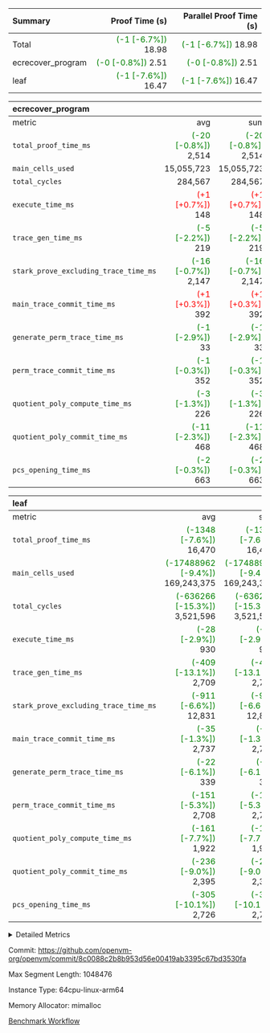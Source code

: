 | Summary | Proof Time (s) | Parallel Proof Time (s) |
|:---|---:|---:|
| Total | <span style='color: green'>(-1 [-6.7%])</span> 18.98 | <span style='color: green'>(-1 [-6.7%])</span> 18.98 |
| ecrecover_program | <span style='color: green'>(-0 [-0.8%])</span> 2.51 | <span style='color: green'>(-0 [-0.8%])</span> 2.51 |
| leaf | <span style='color: green'>(-1 [-7.6%])</span> 16.47 | <span style='color: green'>(-1 [-7.6%])</span> 16.47 |


| ecrecover_program |||||
|:---|---:|---:|---:|---:|
|metric|avg|sum|max|min|
| `total_proof_time_ms ` | <span style='color: green'>(-20 [-0.8%])</span> 2,514 | <span style='color: green'>(-20 [-0.8%])</span> 2,514 | <span style='color: green'>(-20 [-0.8%])</span> 2,514 | <span style='color: green'>(-20 [-0.8%])</span> 2,514 |
| `main_cells_used     ` |  15,055,723 |  15,055,723 |  15,055,723 |  15,055,723 |
| `total_cycles        ` |  284,567 |  284,567 |  284,567 |  284,567 |
| `execute_time_ms     ` | <span style='color: red'>(+1 [+0.7%])</span> 148 | <span style='color: red'>(+1 [+0.7%])</span> 148 | <span style='color: red'>(+1 [+0.7%])</span> 148 | <span style='color: red'>(+1 [+0.7%])</span> 148 |
| `trace_gen_time_ms   ` | <span style='color: green'>(-5 [-2.2%])</span> 219 | <span style='color: green'>(-5 [-2.2%])</span> 219 | <span style='color: green'>(-5 [-2.2%])</span> 219 | <span style='color: green'>(-5 [-2.2%])</span> 219 |
| `stark_prove_excluding_trace_time_ms` | <span style='color: green'>(-16 [-0.7%])</span> 2,147 | <span style='color: green'>(-16 [-0.7%])</span> 2,147 | <span style='color: green'>(-16 [-0.7%])</span> 2,147 | <span style='color: green'>(-16 [-0.7%])</span> 2,147 |
| `main_trace_commit_time_ms` | <span style='color: red'>(+1 [+0.3%])</span> 392 | <span style='color: red'>(+1 [+0.3%])</span> 392 | <span style='color: red'>(+1 [+0.3%])</span> 392 | <span style='color: red'>(+1 [+0.3%])</span> 392 |
| `generate_perm_trace_time_ms` | <span style='color: green'>(-1 [-2.9%])</span> 33 | <span style='color: green'>(-1 [-2.9%])</span> 33 | <span style='color: green'>(-1 [-2.9%])</span> 33 | <span style='color: green'>(-1 [-2.9%])</span> 33 |
| `perm_trace_commit_time_ms` | <span style='color: green'>(-1 [-0.3%])</span> 352 | <span style='color: green'>(-1 [-0.3%])</span> 352 | <span style='color: green'>(-1 [-0.3%])</span> 352 | <span style='color: green'>(-1 [-0.3%])</span> 352 |
| `quotient_poly_compute_time_ms` | <span style='color: green'>(-3 [-1.3%])</span> 226 | <span style='color: green'>(-3 [-1.3%])</span> 226 | <span style='color: green'>(-3 [-1.3%])</span> 226 | <span style='color: green'>(-3 [-1.3%])</span> 226 |
| `quotient_poly_commit_time_ms` | <span style='color: green'>(-11 [-2.3%])</span> 468 | <span style='color: green'>(-11 [-2.3%])</span> 468 | <span style='color: green'>(-11 [-2.3%])</span> 468 | <span style='color: green'>(-11 [-2.3%])</span> 468 |
| `pcs_opening_time_ms ` | <span style='color: green'>(-2 [-0.3%])</span> 663 | <span style='color: green'>(-2 [-0.3%])</span> 663 | <span style='color: green'>(-2 [-0.3%])</span> 663 | <span style='color: green'>(-2 [-0.3%])</span> 663 |

| leaf |||||
|:---|---:|---:|---:|---:|
|metric|avg|sum|max|min|
| `total_proof_time_ms ` | <span style='color: green'>(-1348 [-7.6%])</span> 16,470 | <span style='color: green'>(-1348 [-7.6%])</span> 16,470 | <span style='color: green'>(-1348 [-7.6%])</span> 16,470 | <span style='color: green'>(-1348 [-7.6%])</span> 16,470 |
| `main_cells_used     ` | <span style='color: green'>(-17488962 [-9.4%])</span> 169,243,375 | <span style='color: green'>(-17488962 [-9.4%])</span> 169,243,375 | <span style='color: green'>(-17488962 [-9.4%])</span> 169,243,375 | <span style='color: green'>(-17488962 [-9.4%])</span> 169,243,375 |
| `total_cycles        ` | <span style='color: green'>(-636266 [-15.3%])</span> 3,521,596 | <span style='color: green'>(-636266 [-15.3%])</span> 3,521,596 | <span style='color: green'>(-636266 [-15.3%])</span> 3,521,596 | <span style='color: green'>(-636266 [-15.3%])</span> 3,521,596 |
| `execute_time_ms     ` | <span style='color: green'>(-28 [-2.9%])</span> 930 | <span style='color: green'>(-28 [-2.9%])</span> 930 | <span style='color: green'>(-28 [-2.9%])</span> 930 | <span style='color: green'>(-28 [-2.9%])</span> 930 |
| `trace_gen_time_ms   ` | <span style='color: green'>(-409 [-13.1%])</span> 2,709 | <span style='color: green'>(-409 [-13.1%])</span> 2,709 | <span style='color: green'>(-409 [-13.1%])</span> 2,709 | <span style='color: green'>(-409 [-13.1%])</span> 2,709 |
| `stark_prove_excluding_trace_time_ms` | <span style='color: green'>(-911 [-6.6%])</span> 12,831 | <span style='color: green'>(-911 [-6.6%])</span> 12,831 | <span style='color: green'>(-911 [-6.6%])</span> 12,831 | <span style='color: green'>(-911 [-6.6%])</span> 12,831 |
| `main_trace_commit_time_ms` | <span style='color: green'>(-35 [-1.3%])</span> 2,737 | <span style='color: green'>(-35 [-1.3%])</span> 2,737 | <span style='color: green'>(-35 [-1.3%])</span> 2,737 | <span style='color: green'>(-35 [-1.3%])</span> 2,737 |
| `generate_perm_trace_time_ms` | <span style='color: green'>(-22 [-6.1%])</span> 339 | <span style='color: green'>(-22 [-6.1%])</span> 339 | <span style='color: green'>(-22 [-6.1%])</span> 339 | <span style='color: green'>(-22 [-6.1%])</span> 339 |
| `perm_trace_commit_time_ms` | <span style='color: green'>(-151 [-5.3%])</span> 2,708 | <span style='color: green'>(-151 [-5.3%])</span> 2,708 | <span style='color: green'>(-151 [-5.3%])</span> 2,708 | <span style='color: green'>(-151 [-5.3%])</span> 2,708 |
| `quotient_poly_compute_time_ms` | <span style='color: green'>(-161 [-7.7%])</span> 1,922 | <span style='color: green'>(-161 [-7.7%])</span> 1,922 | <span style='color: green'>(-161 [-7.7%])</span> 1,922 | <span style='color: green'>(-161 [-7.7%])</span> 1,922 |
| `quotient_poly_commit_time_ms` | <span style='color: green'>(-236 [-9.0%])</span> 2,395 | <span style='color: green'>(-236 [-9.0%])</span> 2,395 | <span style='color: green'>(-236 [-9.0%])</span> 2,395 | <span style='color: green'>(-236 [-9.0%])</span> 2,395 |
| `pcs_opening_time_ms ` | <span style='color: green'>(-305 [-10.1%])</span> 2,726 | <span style='color: green'>(-305 [-10.1%])</span> 2,726 | <span style='color: green'>(-305 [-10.1%])</span> 2,726 | <span style='color: green'>(-305 [-10.1%])</span> 2,726 |



<details>
<summary>Detailed Metrics</summary>

| group | num_segments | keygen_time_ms | commit_exe_time_ms |
| --- | --- | --- | --- |
| ecrecover_program | 1 | 1,158 | 11 | 

| group | air_name | quotient_deg | interactions | constraints |
| --- | --- | --- | --- | --- |
| ecrecover_program | AccessAdapterAir<16> | 4 | 5 | 11 | 
| ecrecover_program | AccessAdapterAir<2> | 4 | 5 | 11 | 
| ecrecover_program | AccessAdapterAir<32> | 4 | 5 | 11 | 
| ecrecover_program | AccessAdapterAir<4> | 4 | 5 | 11 | 
| ecrecover_program | AccessAdapterAir<64> | 4 | 5 | 11 | 
| ecrecover_program | AccessAdapterAir<8> | 4 | 5 | 11 | 
| ecrecover_program | BitwiseOperationLookupAir<8> | 2 | 2 | 4 | 
| ecrecover_program | KeccakVmAir | 4 | 321 | 4,380 | 
| ecrecover_program | MemoryMerkleAir<8> | 4 | 4 | 38 | 
| ecrecover_program | PersistentBoundaryAir<8> | 4 | 3 | 5 | 
| ecrecover_program | PhantomAir | 4 | 3 | 4 | 
| ecrecover_program | Poseidon2PeripheryAir<BabyBearParameters>, 1> | 2 | 1 | 286 | 
| ecrecover_program | ProgramAir | 1 | 1 | 4 | 
| ecrecover_program | RangeTupleCheckerAir<2> | 1 | 1 | 4 | 
| ecrecover_program | Rv32HintStoreAir | 4 | 19 | 21 | 
| ecrecover_program | VariableRangeCheckerAir | 1 | 1 | 4 | 
| ecrecover_program | VmAirWrapper<Rv32BaseAluAdapterAir, BaseAluCoreAir<4, 8> | 4 | 19 | 30 | 
| ecrecover_program | VmAirWrapper<Rv32BaseAluAdapterAir, LessThanCoreAir<4, 8> | 4 | 17 | 35 | 
| ecrecover_program | VmAirWrapper<Rv32BaseAluAdapterAir, ShiftCoreAir<4, 8> | 4 | 23 | 84 | 
| ecrecover_program | VmAirWrapper<Rv32BranchAdapterAir, BranchEqualCoreAir<4> | 4 | 11 | 17 | 
| ecrecover_program | VmAirWrapper<Rv32BranchAdapterAir, BranchLessThanCoreAir<4, 8> | 4 | 13 | 32 | 
| ecrecover_program | VmAirWrapper<Rv32CondRdWriteAdapterAir, Rv32JalLuiCoreAir> | 4 | 10 | 15 | 
| ecrecover_program | VmAirWrapper<Rv32IsEqualModAdapterAir<2, 1, 32, 32>, ModularIsEqualCoreAir<32, 4, 8> | 4 | 25 | 217 | 
| ecrecover_program | VmAirWrapper<Rv32JalrAdapterAir, Rv32JalrCoreAir> | 4 | 16 | 16 | 
| ecrecover_program | VmAirWrapper<Rv32LoadStoreAdapterAir, LoadSignExtendCoreAir<4, 8> | 4 | 18 | 21 | 
| ecrecover_program | VmAirWrapper<Rv32LoadStoreAdapterAir, LoadStoreCoreAir<4> | 4 | 17 | 27 | 
| ecrecover_program | VmAirWrapper<Rv32MultAdapterAir, DivRemCoreAir<4, 8> | 4 | 25 | 72 | 
| ecrecover_program | VmAirWrapper<Rv32MultAdapterAir, MulHCoreAir<4, 8> | 4 | 24 | 23 | 
| ecrecover_program | VmAirWrapper<Rv32MultAdapterAir, MultiplicationCoreAir<4, 8> | 4 | 19 | 13 | 
| ecrecover_program | VmAirWrapper<Rv32RdWriteAdapterAir, Rv32AuipcCoreAir> | 4 | 11 | 12 | 
| ecrecover_program | VmAirWrapper<Rv32VecHeapAdapterAir<1, 2, 2, 32, 32>, FieldExpressionCoreAir> | 4 | 411 | 378 | 
| ecrecover_program | VmAirWrapper<Rv32VecHeapAdapterAir<2, 1, 1, 32, 32>, FieldExpressionCoreAir> | 4 | 156 | 150 | 
| ecrecover_program | VmAirWrapper<Rv32VecHeapAdapterAir<2, 2, 2, 32, 32>, FieldExpressionCoreAir> | 4 | 422 | 351 | 
| ecrecover_program | VmConnectorAir | 4 | 3 | 8 | 
| leaf | AccessAdapterAir<2> | 4 | 5 | 11 | 
| leaf | AccessAdapterAir<4> | 4 | 5 | 11 | 
| leaf | AccessAdapterAir<8> | 4 | 5 | 11 | 
| leaf | FriReducedOpeningAir | 4 | 31 | 52 | 
| leaf | NativePoseidon2Air<BabyBearParameters>, 1> | 4 | 136 | 530 | 
| leaf | PhantomAir | 4 | 3 | 4 | 
| leaf | ProgramAir | 1 | 1 | 4 | 
| leaf | VariableRangeCheckerAir | 1 | 1 | 4 | 
| leaf | VmAirWrapper<AluNativeAdapterAir, FieldArithmeticCoreAir> | 4 | 15 | 23 | 
| leaf | VmAirWrapper<BranchNativeAdapterAir, BranchEqualCoreAir<1> | 4 | 11 | 22 | 
| leaf | VmAirWrapper<JalNativeAdapterAir, JalCoreAir> | 4 | 7 | 6 | 
| leaf | VmAirWrapper<NativeAdapterAir<2, 0>, PublicValuesCoreAir> | 4 | 11 | 23 | 
| leaf | VmAirWrapper<NativeLoadStoreAdapterAir<1>, NativeLoadStoreCoreAir<1> | 4 | 15 | 16 | 
| leaf | VmAirWrapper<NativeLoadStoreAdapterAir<4>, NativeLoadStoreCoreAir<4> | 4 | 15 | 16 | 
| leaf | VmAirWrapper<NativeVectorizedAdapterAir<4>, FieldExtensionCoreAir> | 4 | 15 | 23 | 
| leaf | VmConnectorAir | 4 | 3 | 8 | 
| leaf | VolatileBoundaryAir | 4 | 4 | 16 | 

| group | air_name | idx | rows | prep_cols | perm_cols | main_cols | cells |
| --- | --- | --- | --- | --- | --- | --- | --- |
| leaf | AccessAdapterAir<2> | 0 | 1,048,576 |  | 12 | 11 | 24,117,248 | 
| leaf | AccessAdapterAir<4> | 0 | 524,288 |  | 12 | 13 | 13,107,200 | 
| leaf | AccessAdapterAir<8> | 0 | 512 |  | 12 | 17 | 14,848 | 
| leaf | FriReducedOpeningAir | 0 | 1,048,576 |  | 36 | 25 | 63,963,136 | 
| leaf | NativePoseidon2Air<BabyBearParameters>, 1> | 0 | 131,072 |  | 160 | 399 | 73,269,248 | 
| leaf | PhantomAir | 0 | 16,384 |  | 8 | 6 | 229,376 | 
| leaf | ProgramAir | 0 | 1,048,576 |  | 8 | 10 | 18,874,368 | 
| leaf | VariableRangeCheckerAir | 0 | 262,144 | 2 | 8 | 1 | 2,359,296 | 
| leaf | VmAirWrapper<AluNativeAdapterAir, FieldArithmeticCoreAir> | 0 | 2,097,152 |  | 20 | 29 | 102,760,448 | 
| leaf | VmAirWrapper<BranchNativeAdapterAir, BranchEqualCoreAir<1> | 0 | 1,048,576 |  | 16 | 23 | 40,894,464 | 
| leaf | VmAirWrapper<JalNativeAdapterAir, JalCoreAir> | 0 | 65,536 |  | 12 | 9 | 1,376,256 | 
| leaf | VmAirWrapper<NativeAdapterAir<2, 0>, PublicValuesCoreAir> | 0 | 64 |  | 16 | 23 | 2,496 | 
| leaf | VmAirWrapper<NativeLoadStoreAdapterAir<1>, NativeLoadStoreCoreAir<1> | 0 | 1,048,576 |  | 24 | 22 | 48,234,496 | 
| leaf | VmAirWrapper<NativeLoadStoreAdapterAir<4>, NativeLoadStoreCoreAir<4> | 0 | 131,072 |  | 24 | 31 | 7,208,960 | 
| leaf | VmAirWrapper<NativeVectorizedAdapterAir<4>, FieldExtensionCoreAir> | 0 | 262,144 |  | 20 | 38 | 15,204,352 | 
| leaf | VmConnectorAir | 0 | 2 | 1 | 8 | 4 | 24 | 
| leaf | VolatileBoundaryAir | 0 | 1,048,576 |  | 8 | 11 | 19,922,944 | 

| group | air_name | segment | rows | prep_cols | perm_cols | main_cols | cells |
| --- | --- | --- | --- | --- | --- | --- | --- |
| ecrecover_program | AccessAdapterAir<16> | 0 | 16,384 |  | 12 | 25 | 606,208 | 
| ecrecover_program | AccessAdapterAir<2> | 0 | 256 |  | 12 | 11 | 5,888 | 
| ecrecover_program | AccessAdapterAir<32> | 0 | 8,192 |  | 12 | 41 | 434,176 | 
| ecrecover_program | AccessAdapterAir<4> | 0 | 128 |  | 12 | 13 | 3,200 | 
| ecrecover_program | AccessAdapterAir<8> | 0 | 32,768 |  | 12 | 17 | 950,272 | 
| ecrecover_program | BitwiseOperationLookupAir<8> | 0 | 65,536 | 3 | 8 | 2 | 655,360 | 
| ecrecover_program | KeccakVmAir | 0 | 128 |  | 532 | 3,163 | 472,960 | 
| ecrecover_program | MemoryMerkleAir<8> | 0 | 4,096 |  | 12 | 32 | 180,224 | 
| ecrecover_program | PersistentBoundaryAir<8> | 0 | 4,096 |  | 8 | 20 | 114,688 | 
| ecrecover_program | PhantomAir | 0 | 64 |  | 8 | 6 | 896 | 
| ecrecover_program | Poseidon2PeripheryAir<BabyBearParameters>, 1> | 0 | 4,096 |  | 8 | 300 | 1,261,568 | 
| ecrecover_program | ProgramAir | 0 | 16,384 |  | 8 | 10 | 294,912 | 
| ecrecover_program | RangeTupleCheckerAir<2> | 0 | 524,288 | 2 | 8 | 1 | 4,718,592 | 
| ecrecover_program | Rv32HintStoreAir | 0 | 256 |  | 24 | 32 | 14,336 | 
| ecrecover_program | VariableRangeCheckerAir | 0 | 262,144 | 2 | 8 | 1 | 2,359,296 | 
| ecrecover_program | VmAirWrapper<Rv32BaseAluAdapterAir, BaseAluCoreAir<4, 8> | 0 | 131,072 |  | 28 | 36 | 8,388,608 | 
| ecrecover_program | VmAirWrapper<Rv32BaseAluAdapterAir, LessThanCoreAir<4, 8> | 0 | 2,048 |  | 24 | 37 | 124,928 | 
| ecrecover_program | VmAirWrapper<Rv32BaseAluAdapterAir, ShiftCoreAir<4, 8> | 0 | 16,384 |  | 28 | 53 | 1,327,104 | 
| ecrecover_program | VmAirWrapper<Rv32BranchAdapterAir, BranchEqualCoreAir<4> | 0 | 16,384 |  | 16 | 26 | 688,128 | 
| ecrecover_program | VmAirWrapper<Rv32BranchAdapterAir, BranchLessThanCoreAir<4, 8> | 0 | 32,768 |  | 20 | 32 | 1,703,936 | 
| ecrecover_program | VmAirWrapper<Rv32CondRdWriteAdapterAir, Rv32JalLuiCoreAir> | 0 | 8,192 |  | 16 | 18 | 278,528 | 
| ecrecover_program | VmAirWrapper<Rv32IsEqualModAdapterAir<2, 1, 32, 32>, ModularIsEqualCoreAir<32, 4, 8> | 0 | 4,096 |  | 32 | 166 | 811,008 | 
| ecrecover_program | VmAirWrapper<Rv32JalrAdapterAir, Rv32JalrCoreAir> | 0 | 8,192 |  | 20 | 28 | 393,216 | 
| ecrecover_program | VmAirWrapper<Rv32LoadStoreAdapterAir, LoadSignExtendCoreAir<4, 8> | 0 | 4,096 |  | 28 | 35 | 258,048 | 
| ecrecover_program | VmAirWrapper<Rv32LoadStoreAdapterAir, LoadStoreCoreAir<4> | 0 | 131,072 |  | 28 | 40 | 8,912,896 | 
| ecrecover_program | VmAirWrapper<Rv32MultAdapterAir, MulHCoreAir<4, 8> | 0 | 8 |  | 40 | 39 | 632 | 
| ecrecover_program | VmAirWrapper<Rv32MultAdapterAir, MultiplicationCoreAir<4, 8> | 0 | 4,096 |  | 28 | 31 | 241,664 | 
| ecrecover_program | VmAirWrapper<Rv32RdWriteAdapterAir, Rv32AuipcCoreAir> | 0 | 4,096 |  | 16 | 21 | 151,552 | 
| ecrecover_program | VmAirWrapper<Rv32VecHeapAdapterAir<1, 2, 2, 32, 32>, FieldExpressionCoreAir> | 0 | 2,048 |  | 416 | 543 | 1,964,032 | 
| ecrecover_program | VmAirWrapper<Rv32VecHeapAdapterAir<2, 1, 1, 32, 32>, FieldExpressionCoreAir> | 0 | 32 |  | 160 | 261 | 13,472 | 
| ecrecover_program | VmAirWrapper<Rv32VecHeapAdapterAir<2, 2, 2, 32, 32>, FieldExpressionCoreAir> | 0 | 1,024 |  | 428 | 619 | 1,072,128 | 
| ecrecover_program | VmConnectorAir | 0 | 2 | 1 | 8 | 4 | 24 | 

| group | idx | trace_gen_time_ms | total_proof_time_ms | total_cycles | total_cells | stark_prove_excluding_trace_time_ms | quotient_poly_compute_time_ms | quotient_poly_commit_time_ms | perm_trace_commit_time_ms | pcs_opening_time_ms | main_trace_commit_time_ms | main_cells_used | generate_perm_trace_time_ms | execute_time_ms |
| --- | --- | --- | --- | --- | --- | --- | --- | --- | --- | --- | --- | --- | --- | --- |
| leaf | 0 | 2,709 | 16,470 | 3,521,596 | 431,539,160 | 12,831 | 1,922 | 2,395 | 2,708 | 2,726 | 2,737 | 169,243,375 | 339 | 930 | 

| group | segment | trace_gen_time_ms | total_proof_time_ms | total_cycles | total_cells | stark_prove_excluding_trace_time_ms | quotient_poly_compute_time_ms | quotient_poly_commit_time_ms | perm_trace_commit_time_ms | pcs_opening_time_ms | main_trace_commit_time_ms | main_cells_used | generate_perm_trace_time_ms | execute_time_ms |
| --- | --- | --- | --- | --- | --- | --- | --- | --- | --- | --- | --- | --- | --- | --- |
| ecrecover_program | 0 | 219 | 2,514 | 284,567 | 38,417,467 | 2,147 | 226 | 468 | 352 | 663 | 392 | 15,055,723 | 33 | 148 | 

</details>


Commit: https://github.com/openvm-org/openvm/commit/8c0088c2b8b953d56e00419ab3395c67bd3530fa

Max Segment Length: 1048476

Instance Type: 64cpu-linux-arm64

Memory Allocator: mimalloc

[Benchmark Workflow](https://github.com/openvm-org/openvm/actions/runs/13125526845)
